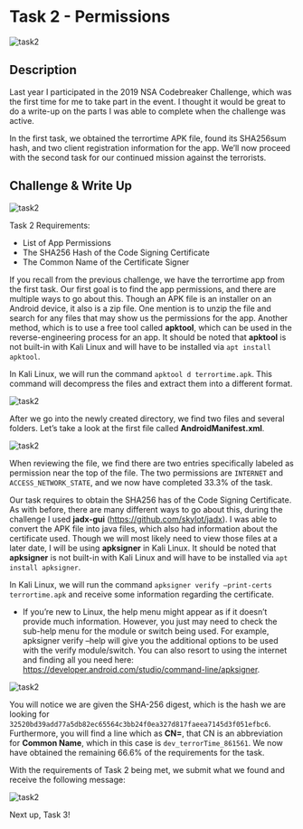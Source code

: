 # Task 2 - Permissions

![task2](https://github.com/logicoverflow/nsa-codebreaker-2019/blob/main/task2/NSATask2.png)

## Description

Last year I participated in the 2019 NSA Codebreaker Challenge, which was the first time for me to take part in the event. I thought it would be great to do a write-up on the parts I was able to complete when the challenge was active.

In the first task, we obtained the terrortime APK file, found its SHA256sum hash, and two client registration information for the app. We’ll now proceed with the second task for our continued mission against the terrorists.

## Challenge & Write Up

![task2](https://github.com/logicoverflow/nsa-codebreaker-2019/blob/main/task2/NSATask2.1.png)

Task 2 Requirements:

* List of App Permissions
* The SHA256 Hash of the Code Signing Certificate
* The Common Name of the Certificate Signer

If you recall from the previous challenge, we have the terrortime app from the first task. Our first goal is to find the app permissions, and there are multiple ways to go about this. Though an APK file is an installer on an Android device, it also is a zip file. One mention is to unzip the file and search for any files that may show us the permissions for the app. Another method, which is to use a free tool called **apktool**, which can be used in the reverse-engineering process for an app. It should be noted that **apktool** is not built-in with Kali Linux and will have to be installed via ```apt install apktool```.

In Kali Linux, we will run the command ```apktool d terrortime.apk```. This command will decompress the files and extract them into a different format.

![task2](https://github.com/logicoverflow/nsa-codebreaker-2019/blob/main/task2/NSATask2.2.png)

After we go into the newly created directory, we find two files and several folders. Let’s take a look at the first file called **AndroidManifest.xml**.

![task2](https://github.com/logicoverflow/nsa-codebreaker-2019/blob/main/task2/NSATask2.3.png)

When reviewing the file, we find there are two entries specifically labeled as permission near the top of the file. The two permissions are ```INTERNET``` and ```ACCESS_NETWORK_STATE```, and we now have completed 33.3% of the task.

Our task requires to obtain the SHA256 has of the Code Signing Certificate. As with before, there are many different ways to go about this, during the challenge I used **jadx-gui** (https://github.com/skylot/jadx).  I was able to convert the APK file into java files, which also had information about the certificate used. Though we will most likely need to view those files at a later date, I will be using **apksigner** in Kali Linux. It should be noted that **apksigner** is not built-in with Kali Linux and will have to be installed via ```apt install apksigner```.

In Kali Linux, we will run the command ```apksigner verify –print-certs terrortime.apk``` and receive some information regarding the certificate.

* If you’re new to Linux, the help menu might appear as if it doesn’t provide much information. However, you just may need to check the sub-help menu for the module or switch being used. For example, apksigner verify –help will give you the additional options to be used with the verify module/switch. You can also resort to using the internet and finding all you need here: https://developer.android.com/studio/command-line/apksigner.

![task2](https://github.com/logicoverflow/nsa-codebreaker-2019/blob/main/task2/NSATask2.4.png)

You will notice we are given the SHA-256 digest, which is the hash we are looking for ```32520bd39add77a5db82ec65564c3bb24f0ea327d817faeea7145d3f051efbc6```. Furthermore, you will find a line which as **CN=**, that CN is an abbreviation for **Common Name**, which in this case is ```dev_terrorTime_861561```. We now have obtained the remaining 66.6% of the requirements for the task.

With the requirements of Task 2 being met, we submit what we found and receive the following message:

![task2](https://github.com/logicoverflow/nsa-codebreaker-2019/blob/main/task2/NSATask2.5.png)

Next up, Task 3!
